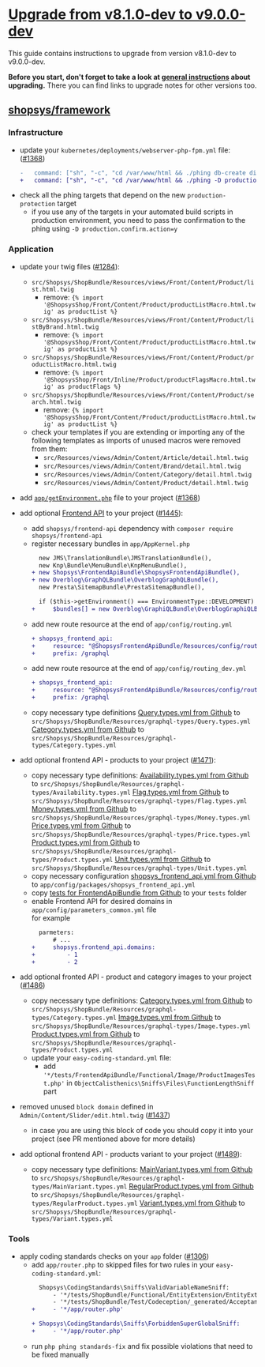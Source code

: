 # [Upgrade from v8.1.0-dev to v9.0.0-dev](https://github.com/shopsys/shopsys/compare/HEAD...9.0)

This guide contains instructions to upgrade from version v8.1.0-dev to v9.0.0-dev.

**Before you start, don't forget to take a look at [general instructions](/UPGRADE.md) about upgrading.**
There you can find links to upgrade notes for other versions too.

## [shopsys/framework]

### Infrastructure
- update your `kubernetes/deployments/webserver-php-fpm.yml` file: ([#1368](https://github.com/shopsys/shopsys/pull/1368))
    ```diff
    -   command: ["sh", "-c", "cd /var/www/html && ./phing db-create dirs-create db-demo product-search-recreate-structure product-search-export-products grunt error-pages-generate warmup"]
    +   command: ["sh", "-c", "cd /var/www/html && ./phing -D production.confirm.action=y db-create dirs-create db-demo product-search-recreate-structure product-search-export-products grunt error-pages-generate warmup"]
    ```
- check all the phing targets that depend on the new `production-protection` target
    - if you use any of the targets in your automated build scripts in production environment, you need to pass the confirmation to the phing using `-D production.confirm.action=y`

### Application

- update your twig files ([#1284](https://github.com/shopsys/shopsys/pull/1284/)):
    - `src/Shopsys/ShopBundle/Resources/views/Front/Content/Product/list.html.twig`
        - remove: `{% import '@ShopsysShop/Front/Content/Product/productListMacro.html.twig' as productList %}`
    - `src/Shopsys/ShopBundle/Resources/views/Front/Content/Product/listByBrand.html.twig`
        - remove: `{% import '@ShopsysShop/Front/Content/Product/productListMacro.html.twig' as productList %}`
    - `src/Shopsys/ShopBundle/Resources/views/Front/Content/Product/productListMacro.html.twig`
        - remove: `{% import '@ShopsysShop/Front/Inline/Product/productFlagsMacro.html.twig' as productFlags %}`
    - `src/Shopsys/ShopBundle/Resources/views/Front/Content/Product/search.html.twig`
        - remove: `{% import '@ShopsysShop/Front/Content/Product/productListMacro.html.twig' as productList %}`
    - check your templates if you are extending or importing any of the following templates as imports of unused macros were removed from them:
        - `src/Resources/views/Admin/Content/Article/detail.html.twig`
        - `src/Resources/views/Admin/Content/Brand/detail.html.twig`
        - `src/Resources/views/Admin/Content/Category/detail.html.twig`
        - `src/Resources/views/Admin/Content/Product/detail.html.twig`
- add [`app/getEnvironment.php`](https://github.com/shopsys/shopsys/blob/9.0/project-base/app/getEnvironment.php) file to your project ([#1368](https://github.com/shopsys/shopsys/pull/1368))
- add optional [Frontend API](https://github.com/shopsys/shopsys/blob/9.0/docs/frontend-api/introduction-to-frontend-api.md) to your project ([#1445](https://github.com/shopsys/shopsys/pull/1445)):
    - add `shopsys/frontend-api` dependency with `composer require shopsys/frontend-api`
    - register necessary bundles in `app/AppKernel.php`
        ```diff
          new JMS\TranslationBundle\JMSTranslationBundle(),
          new Knp\Bundle\MenuBundle\KnpMenuBundle(),
        + new Shopsys\FrontendApiBundle\ShopsysFrontendApiBundle(),
        + new Overblog\GraphQLBundle\OverblogGraphQLBundle(),
          new Presta\SitemapBundle\PrestaSitemapBundle(),
        ```
        ```diff
          if ($this->getEnvironment() === EnvironmentType::DEVELOPMENT) {
        +     $bundles[] = new Overblog\GraphiQLBundle\OverblogGraphiQLBundle();
        ```
    - add new route resource at the end of `app/config/routing.yml`
        ```diff
        + shopsys_frontend_api:
        +     resource: "@ShopsysFrontendApiBundle/Resources/config/routing.yml"
        +     prefix: /graphql
        ```
    - add new route resource at the end of `app/config/routing_dev.yml`
        ```diff
        + shopsys_frontend_api:
        +     resource: "@ShopsysFrontendApiBundle/Resources/config/routing_dev.yml"
        +     prefix: /graphql
        ```
    - copy necessary type definitions
        [Query.types.yml from Github](https://github.com/shopsys/shopsys/blob/9.0/project-base/src/Shopsys/ShopBundle/Resources/graphql-types/Query.types.yml) to `src/Shopsys/ShopBundle/Resources/graphql-types/Query.types.yml`
        [Category.types.yml from Github](https://github.com/shopsys/shopsys/blob/9.0/project-base/src/Shopsys/ShopBundle/Resources/graphql-types/Category.types.yml) to `src/Shopsys/ShopBundle/Resources/graphql-types/Category.types.yml`
- add optional frontend API - products to your project ([#1471](https://github.com/shopsys/shopsys/pull/1471)):
    - copy necessary type definitions:
        [Availability.types.yml from Github](https://github.com/shopsys/shopsys/blob/9.0/project-base/src/Shopsys/ShopBundle/Resources/graphql-types/Availability.types.yml) to `src/Shopsys/ShopBundle/Resources/graphql-types/Availability.types.yml`
        [Flag.types.yml from Github](https://github.com/shopsys/shopsys/blob/9.0/project-base/src/Shopsys/ShopBundle/Resources/graphql-types/Flag.types.yml) to `src/Shopsys/ShopBundle/Resources/graphql-types/Flag.types.yml`
        [Money.types.yml from Github](https://github.com/shopsys/shopsys/blob/9.0/project-base/src/Shopsys/ShopBundle/Resources/graphql-types/Money.types.yml) to `src/Shopsys/ShopBundle/Resources/graphql-types/Money.types.yml`
        [Price.types.yml from Github](https://github.com/shopsys/shopsys/blob/9.0/project-base/src/Shopsys/ShopBundle/Resources/graphql-types/Price.types.yml) to `src/Shopsys/ShopBundle/Resources/graphql-types/Price.types.yml`
        [Product.types.yml from Github](https://github.com/shopsys/shopsys/blob/9.0/project-base/src/Shopsys/ShopBundle/Resources/graphql-types/Product.types.yml) to `src/Shopsys/ShopBundle/Resources/graphql-types/Product.types.yml`
        [Unit.types.yml from Github](https://github.com/shopsys/shopsys/blob/9.0/project-base/src/Shopsys/ShopBundle/Resources/graphql-types/Unit.types.yml) to `src/Shopsys/ShopBundle/Resources/graphql-types/Unit.types.yml`
    - copy necessary configuration [shopsys_frontend_api.yml from Github](https://github.com/shopsys/shopsys/blob/9.0/project-base/app/config/packages/shopsys_frontend_api.yml) to `app/config/packages/shopsys_frontend_api.yml`
    - copy [tests for FrontendApiBundle from Github](https://github.com/shopsys/shopsys/tree/9.0/project-base/tests/FrontendApiBundle) to your `tests` folder
    - enable Frontend API for desired domains in `app/config/parameters_common.yml` file  
    for example
        ```diff
          parmeters:
              # ...
        +     shopsys.frontend_api.domains:
        +         - 1
        +         - 2
- add optional fronted API - product and category images to your project ([#1486](https://github.com/shopsys/shopsys/pull/1486))
    - copy necessary type definitions:
        [Category.types.yml from Github](https://github.com/shopsys/shopsys/blob/9.0/project-base/src/Shopsys/ShopBundle/Resources/graphql-types/Category.types.yml) to `src/Shopsys/ShopBundle/Resources/graphql-types/Category.types.yml`
        [Image.types.yml from Github](https://github.com/shopsys/shopsys/blob/9.0/project-base/src/Shopsys/ShopBundle/Resources/graphql-types/Image.types.yml) to `src/Shopsys/ShopBundle/Resources/graphql-types/Image.types.yml`
        [Product.types.yml from Github](https://github.com/shopsys/shopsys/blob/9.0/project-base/src/Shopsys/ShopBundle/Resources/graphql-types/Product.types.yml) to `src/Shopsys/ShopBundle/Resources/graphql-types/Product.types.yml`
    - update your `easy-coding-standard.yml` file:
        - add `'*/tests/FrontendApiBundle/Functional/Image/ProductImagesTest.php'` in `ObjectCalisthenics\Sniffs\Files\FunctionLengthSniff` part
- removed unused `block domain` defined in `Admin/Content/Slider/edit.html.twig` ([#1437](https://github.com/shopsys/shopsys/pull/1437)) 
    - in case you are using this block of code you should copy it into your project (see PR mentioned above for more details)

- add optional frontend API - products variant to your project ([#1489](https://github.com/shopsys/shopsys/pull/1489)):
    - copy necessary type definitions:
        [MainVariant.types.yml from Github](https://github.com/shopsys/shopsys/blob/9.0/project-base/src/Shopsys/ShopBundle/Resources/graphql-types/MainVariant.types.yml) to `src/Shopsys/ShopBundle/Resources/graphql-types/MainVariant.types.yml`
        [RegularProduct.types.yml from Github](https://github.com/shopsys/shopsys/blob/9.0/project-base/src/Shopsys/ShopBundle/Resources/graphql-types/RegularProduct.types.yml) to `src/Shopsys/ShopBundle/Resources/graphql-types/RegularProduct.types.yml`
        [Variant.types.yml from Github](https://github.com/shopsys/shopsys/blob/9.0/project-base/src/Shopsys/ShopBundle/Resources/graphql-types/Variant.types.yml) to `src/Shopsys/ShopBundle/Resources/graphql-types/Variant.types.yml`

### Tools

- apply coding standards checks on your `app` folder ([#1306](https://github.com/shopsys/shopsys/pull/1306))
    - add `app/router.php` to skipped files for two rules in your `easy-coding-standard.yml`:
        ```diff
          Shopsys\CodingStandards\Sniffs\ValidVariableNameSniff:
              - '*/tests/ShopBundle/Functional/EntityExtension/EntityExtensionTest.php'
              - '*/tests/ShopBundle/Test/Codeception/_generated/AcceptanceTesterActions.php'
        +     - '*/app/router.php'

        + Shopsys\CodingStandards\Sniffs\ForbiddenSuperGlobalSniff:
        +     - '*/app/router.php'
        ```
  - run `php phing standards-fix` and fix possible violations that need to be fixed manually

[shopsys/framework]: https://github.com/shopsys/framework

